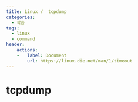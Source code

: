 ```yaml
---
title: Linux /  tcpdump
categories: 
  - 학습
tags: 
  - linux
  - command
header:  
    actions:
    -   label: Document
        url: https://linux.die.net/man/1/timeout
---
```

# tcpdump

<!--stackedit_data:
eyJoaXN0b3J5IjpbLTE5MDkxMDE3MzVdfQ==
-->